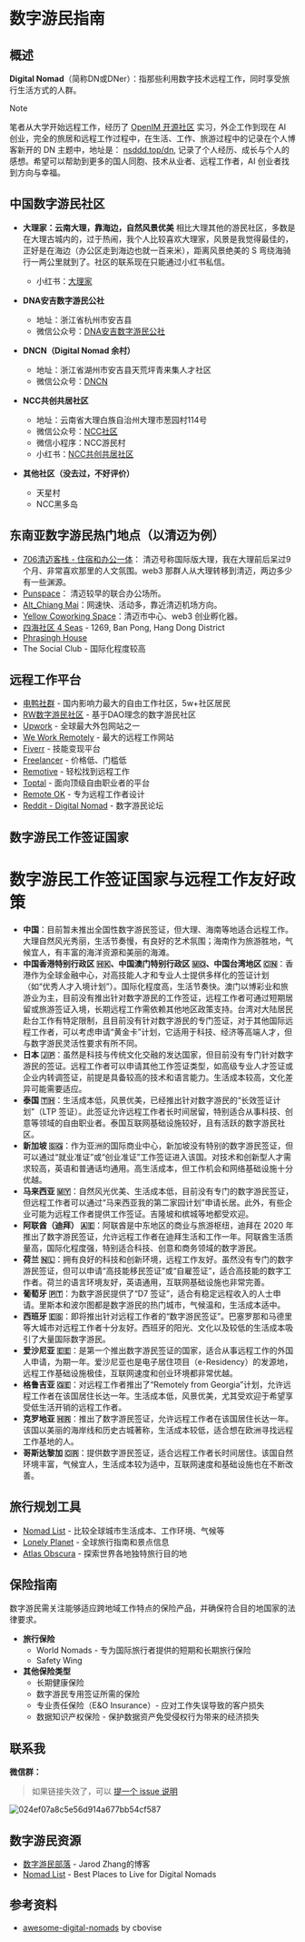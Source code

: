 # 数字游民指南

## 概述

**Digital Nomad**（简称DN或DNer）：指那些利用数字技术远程工作，同时享受旅行生活方式的人群。

> [!NOTE]
> 笔者从大学开始远程工作，经历了 [OpenIM 开源社区](https://github.com/openimsdk/open-im-server) 实习，外企工作到现在 AI 创业，完全的旅居和远程工作过程中，在生活、工作、旅游过程中的记录在个人博客新开的 DN 主题中，地址是： [nsddd.top/dn](https://nsddd.top/dn), 记录了个人经历、成长与个人的感想。希望可以帮助到更多的国人同胞、技术从业者、远程工作者，AI 创业者找到方向与幸福。


## 中国数字游民社区
- **大理家：云南大理，靠海边，自然风景优美** 相比大理其他的游民社区，多数是在大理古城内的，过于热闹，我个人比较喜欢大理家，风景是我觉得最佳的，正好是在海边（办公区走到海边也就一百来米），距离风景绝美的 S 弯绕海骑行一两公里就到了。社区的联系现在只能通过小红书私信。
    - 小红书：[大理家](https://github.com/xuf-95/digital-nomad)

- **DNA安吉数字游民公社**
    - 地址：浙江省杭州市安吉县
    - 微信公众号：[DNA安吉数字游民公社](https://mp.weixin.qq.com/s/k_RKrUhj-huDygMBB20u-g)
- **DNCN（Digital Nomad 余村）**
    - 地址：浙江省湖州市安吉县天荒坪青来集人才社区
    - 微信公众号：[DNCN](https://docs.qq.com/doc/DWXhrZ3d4bUtsakV0)
- **NCC共创共居社区**
    - 地址：云南省大理白族自治州大理市葱园村114号
    - 微信公众号：[NCC社区](https://mp.weixin.qq.com/s/KBty2Av38St0i-cU0qvAwQ)
    - 微信小程序：NCC游民村
    - 小红书：[NCC共创共居社区](http://xhslink.com/MsnbDu)
- **其他社区（没去过，不好评价）**
    - 天星村
    - NCC黑多岛

## 东南亚数字游民热门地点（以清迈为例）

- [706清迈客栈 - 住宿和办公一体](https://foresightnews.pro/article/detail/46064)： 清迈号称国际版大理，我在大理前后呆过9个月、非常喜欢那里的人文氛围。web3 那群人从大理转移到清迈，两边多少有一些渊源。
- [Punspace](https://www.punspace.com/)： 清迈较早的联合办公场所。
- [Alt_Chiang Mai](https://www.altcoliving.com/)：网速快、活动多，靠近清迈机场方向。
- [Yellow Coworking Space](https://www.yellowincubator.com/coworking)：清迈市中心、web3 创业孵化器。
- [四海社区 4 Seas](https://www.4seas.io/) - 1269, Ban Pong, Hang Dong District
- [Phrasingh House](https://www.youtube.com/watch?V=XuXftA59qVk)
- The Social Club - 国际化程度较高

## 远程工作平台

- [电鸭社群](https://eleduck.com/) - 国内影响力最大的自由工作社区，5w+社区居民
- [RW数字游民社区](https://nomaddao.club/) - 基于DAO理念的数字游民社区
- [Upwork](https://www.upwork.com/) - 全球最大外包网站之一
- [We Work Remotely](https://weworkremotely.com/) - 最大的远程工作网站
- [Fiverr](https://www.fiverr.com/) - 技能变现平台
- [Freelancer](http://freelancer.com/) - 价格低、门槛低
- [Remotive](https://remotive.com/) - 轻松找到远程工作
- [Toptal](https://www.toptal.com/) - 面向顶级自由职业者的平台
- [Remote OK](https://remoteok.com/) - 专为远程工作者设计
- [Reddit - Digital Nomad](https://www.reddit.com/r/digitalnomad/) - 数字游民论坛

## 数字游民工作签证国家

# 数字游民工作签证国家与远程工作友好政策

- **中国**：目前暂未推出全国性数字游民签证，但大理、海南等地适合远程工作。大理自然风光秀丽，生活节奏慢，有良好的艺术氛围；海南作为旅游胜地，气候宜人，有丰富的海洋资源和美丽的海滩。
- **中国香港特别行政区 🇭🇰、中国澳门特别行政区 🇲🇴、中国台湾地区 🇨🇳**：香港作为全球金融中心，对高技能人才和专业人士提供多样化的签证计划（如“优秀人才入境计划”）。国际化程度高，生活节奏快。澳门以博彩业和旅游业为主，目前没有推出针对数字游民的工作签证，远程工作者可通过短期居留或旅游签证入境，长期远程工作需依赖其他地区政策支持。台湾对大陆居民赴台工作有特定限制，且目前没有针对数字游民的专门签证，对于其他国际远程工作者，可以考虑申请“黄金卡”计划，它适用于科技、经济等高端人才，但与数字游民灵活性要求有所不同。
- **日本 🇯🇵**：虽然是科技与传统文化交融的发达国家，但目前没有专门针对数字游民的签证。远程工作者可以申请其他工作签证类型，如高级专业人才签证或企业内转调签证，前提是具备较高的技术和语言能力。生活成本较高，文化差异可能需要适应。
- **泰国 🇹🇭**：生活成本低，风景优美，已经推出针对数字游民的“长效签证计划”（LTP 签证）。此签证允许远程工作者长时间居留，特别适合从事科技、创意等领域的自由职业者。泰国互联网基础设施较好，且有活跃的数字游民社区。
- **新加坡 🇸🇬**：作为亚洲的国际商业中心，新加坡没有特别的数字游民签证，但可以通过“就业准证”或“创业准证”工作签证进入该国。对技术和创新型人才需求较高，英语和普通话均通用。高生活成本，但工作机会和网络基础设施十分优越。
- **马来西亚 🇲🇾**：自然风光优美、生活成本低，目前没有专门的数字游民签证，但远程工作者可以通过“马来西亚我的第二家园计划”申请长居。此外，有些企业可能为远程工作者提供工作签证。吉隆坡和槟城等地都受欢迎。
- **阿联酋（迪拜） 🇦🇪**：阿联酋是中东地区的商业与旅游枢纽，迪拜在 2020 年推出了数字游民签证，允许远程工作者在迪拜生活和工作一年。阿联酋生活质量高，国际化程度强，特别适合科技、创意和商务领域的数字游民。
- **荷兰 🇳🇱**：拥有良好的科技和创新环境，远程工作友好。虽然没有专门的数字游民签证，但可以申请“高技能移民签证”或“自雇签证”，适合高技能的数字工作者。荷兰的语言环境友好，英语通用，互联网基础设施也非常完善。
- **葡萄牙 🇵🇹**：为数字游民提供了“D7 签证”，适合有稳定远程收入的人士申请。里斯本和波尔图都是数字游民的热门城市，气候温和，生活成本适中。
- **西班牙 🇪🇸**：即将推出针对远程工作者的“数字游民签证”。巴塞罗那和马德里等大城市对远程工作者十分友好。西班牙的阳光、文化以及较低的生活成本吸引了大量国际数字游民。
- **爱沙尼亚 🇪🇪**：是第一个推出数字游民签证的国家，适合从事远程工作的外国人申请，为期一年。爱沙尼亚也是电子居住项目（e-Residency）的发源地，远程工作基础设施极佳，互联网速度和创业环境都非常优越。
- **格鲁吉亚 🇬🇪**：对远程工作者推出了“Remotely from Georgia”计划，允许远程工作者在该国居住长达一年。生活成本低，风景优美，尤其受欢迎于希望享受低生活开销的远程工作者。
- **克罗地亚 🇭🇷**：推出了数字游民签证，允许远程工作者在该国居住长达一年。该国以美丽的海岸线和历史古城著称，生活成本较低，适合想在欧洲寻找远程工作基地的人。
- **哥斯达黎加 🇨🇷**：提供数字游民签证，适合远程工作者长时间居住。该国自然环境丰富，气候宜人，生活成本较为适中，互联网速度和基础设施也在不断改善。

## 旅行规划工具

- [Nomad List](https://nomadlist.com/) - 比较全球城市生活成本、工作环境、气候等
- [Lonely Planet](https://www.lonelyplanet.com/) - 全球旅行指南和景点信息
- [Atlas Obscura](https://www.atlasobscura.com/) - 探索世界各地独特旅行目的地

## 保险指南

数字游民需关注能够适应跨地域工作特点的保险产品，并确保符合目的地国家的法律要求。

- **旅行保险**
    - World Nomads - 专为国际旅行者提供的短期和长期旅行保险
    - Safety Wing
- **其他保险类型**
    - 长期健康保险
    - 数字游民专用签证所需的保险
    - 专业责任保险（E&O Insurance）- 应对工作失误导致的客户损失
    - 数据知识产权保险 - 保护数据资产免受侵权行为带来的经济损失

## 联系我

**微信群：**

> 如果链接失效了，可以 [提一个 issue 说明](https://github.com/openimsdk/openkf/issues/new/choose)

![024ef07a8c5e56d914a677bb54cf587](http://sm.nsddd.top/sm202311271344480.jpg)

## 数字游民资源

- [数字游民部落](https://jarodise.com/) - Jarod Zhang的博客
- [Nomad List](https://nomadlist.com/) - Best Places to Live for Digital Nomads

## 参考资料

- [awesome-digital-nomads](https://github.com/cbovis/awesome-digital-nomads?tab=readme-ov-file#accommodation) by cbovise
